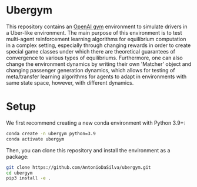 # Ubergym

This repository contains an [OpenAI gym](https://gym.openai.com/) environment to simulate drivers in a Uber-like environment. The main purpose of this environment is to test multi-agent reinforcement learning algorithms for equilibrium computation in a complex setting, especially through changing rewards in order to create special game classes under which there are theoretical guarantees of convergence to various types of equilibriums. Furthermore, one can also change the environment dynamics by writing their own 'Matcher' object and changing passenger generation dynamics, which allows for testing of meta/transfer learning algorithms for agents to adapt in environments with same state space, however, with different dynamics.

# Setup

We first recommend creating a new conda environment with Python 3.9+:

```bash
conda create -n ubergym python=3.9
conda activate ubergym
```

Then, you can clone this repository and install the environment as a package:

```bash
git clone https://github.com/AntonioDaSilva/ubergym.git
cd ubergym
pip3 install -e .
```
